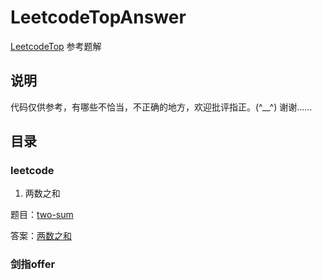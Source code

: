 # LeetcodeTopAnswer
[LeetcodeTop](https://leetcode-cn.top) 参考题解


## 说明

代码仅供参考，有哪些不恰当，不正确的地方，欢迎批评指正。(^__^) 谢谢……

## 目录


### leetcode

1. 两数之和

题目：[two-sum](https://leetcode-cn.com/problems/two-sum/)

答案：[两数之和](https://github.com/qixuxiang/LeetcodeTopAnswer/tree/main/leetcode/leetcode-0001)

### 剑指offer
